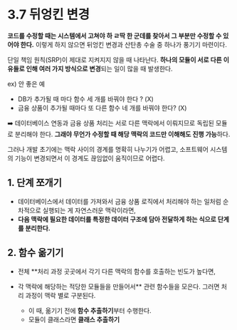 # 3.7 뒤엉킨 변경

**코드를 수정할 때는 시스템에서 고쳐야 하 ㄹ딱 한 군데를 찾아서 그 부분만 수정할 수 있어야 한다.**
이렇게 하지 않으면 뒤엉킨 변경과 산탄총 수술 중 하나가 풍기기 마련이다.

단일 책임 원칙(SRP)이 제대로 지켜지지 않을 때 나타난다.
**하나의 모듈이 서로 다른 이유들로 인해 여러 가지 방식으로 변경**되는 일이 많을 때 발생한다.

ex) 안 좋은 예

- DB가 추가될 때 마다 함수 세 개를 바꿔야 한다 ? (X)
- 금융 상품이 추가될 때마다 또 다른 함수 네 개를 바꿔야 한다? (X)

➡️ 데이터베이스 연동과 금융 상품 처리는 서로 다른 맥락에서 이뤄지므로 독립된 모듈로 분리해야 한다. **그래야 무언가 수정할 때 해당 맥락의 코드만 이해해도 진행 가능**하다.

그러나 개발 초기에는 맥락 사이의 경계를 명확히 나누기가 어렵고, 소프트웨어 시스템의 기능이 변경되면서 이 경계도 끊임없이 움직이므로 어렵다.

## 1. 단계 쪼개기

- 데이터베이스에서 데이터를 가져와서 금융 상품 로직에서 처리해야 하는 일처럼 순차적으로 실행되는 게 자연스러운 맥락이라면,
- **다음 맥락에 필요한 데이터를 특정한 데이터 구조에 담아 전달하게 하는 식으로 단계를 분리한다.**

## 2. 함수 옮기기

- 전체 \*\*처리 과정 곳곳에서 각기 다른 맥락의 함수를 호출하는 빈도가 높다면,
- 각 맥락에 해당하는 적당한 모듈들을 만들어서\*\* 관련 함수들을 모은다. 그러면 처리 과정이 맥락 별로 구분된다.

  - 이 때, 옮기기 전에 **함수 추출하기**부터 수행한다.
  - 모듈이 클래스라면 **클래스 추출하기**
